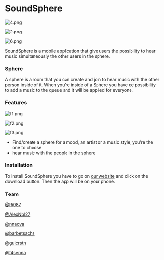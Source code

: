 # SoundSphere

![4.png](https://github.com/Ri087/SoundSphere/assets/images/4.png)

![2.png](https://github.com/Ri087/SoundSphere/assets/images/2.png)

![6.png](https://github.com/Ri087/SoundSphere/assets/images/6.png)

SoundSphere is a mobile application that give users the possibility to hear music simultaneously the other users in the sphere. 

### Sphere

A sphere is a room that you can create and join to hear music with the other person inside of it. When you’re inside of a Sphere you have de possibility to add a music to the queue and it will be applied for everyone.

### Features

![f1.png](https://github.com/Ri097/SoundSphere/assets/images/f1.png)

![f2.png](https://github.com/Ri087/SoundSphere/assets/images/f2.png)

![f3.png](https://github.com/Ri087/SoundSphere/assets/images/f3.png)

- Find/create a sphere for a mood, an artist or a music style, you’re the one to choose
- hear music with the people in the sphere

### Installation

To install SoundSphere you have to go on [our website](http://soundsphere.gcristini.fr) and click on the download button. Then the app will be on your phone.

### Team

[@Ri087](https://github.com/Ri087)

[@AlexNbl27](https://github.com/AlexNbl27)

[@nnaova](https://github.com/nnaova)

[@barbetsacha](https://github.com/barbetsacha)

[@guicrstn](https://github.com/guicrstn)

[@f4senna](https://github.com/f4senna)